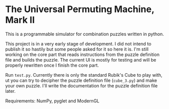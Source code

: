 # The Universal Permuting Machine, Mark II

This is a programmable simulator for combination puzzles written in python.

This project is in a very early stage of development. I did not intend to publish it so hastily but some people asked for it so here it is. I'm still working on the core part that reads instructions from the puzzle definition file and builds the puzzle. The current UI is mostly for testing and will be properly rewritten once I finish the core part.

Run `test.py`. Currently there is only the standard Rubik's Cube to play with, ut you can try to decipher the puzzle definition file (`cube_3.py`) and make your own puzzle. I'll write the documentation for the puzzle definition file later.

Requirements: NumPy, pyglet and ModernGL
